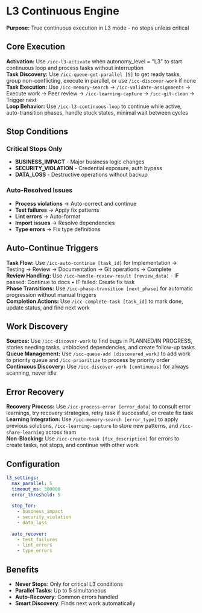 # L3 Continuous Engine

**Purpose:** True continuous execution in L3 mode - no stops unless critical

## Core Execution

**Activation:** Use `/icc-l3-activate` when autonomy_level = "L3" to start continuous loop and process tasks without interruption  
**Task Discovery:** Use `/icc-queue-get-parallel [5]` to get ready tasks, group non-conflicting, execute in parallel, or use `/icc-discover-work` if none  
**Task Execution:** Use `/icc-memory-search` → `/icc-validate-assignments` → Execute work → Peer review → `/icc-learning-capture` → `/icc-git-clean` → Trigger next  
**Loop Behavior:** Use `/icc-l3-continuous-loop` to continue while active, auto-transition phases, handle stuck states, minimal wait between cycles

## Stop Conditions

### Critical Stops Only
- **BUSINESS_IMPACT** - Major business logic changes
- **SECURITY_VIOLATION** - Credential exposure, auth bypass
- **DATA_LOSS** - Destructive operations without backup

### Auto-Resolved Issues
- **Process violations** → Auto-correct and continue
- **Test failures** → Apply fix patterns
- **Lint errors** → Auto-format
- **Import issues** → Resolve dependencies
- **Type errors** → Fix type definitions

## Auto-Continue Triggers

**Task Flow:** Use `/icc-auto-continue [task_id]` for Implementation → Testing → Review → Documentation → Git operations → Complete  
**Review Handling:** Use `/icc-handle-review-result [review_data]` - IF passed: Continue to docs • IF failed: Create fix task  
**Phase Transitions:** Use `/icc-phase-transition [next_phase]` for automatic progression without manual triggers  
**Completion Actions:** Use `/icc-complete-task [task_id]` to mark done, update status, and find next work

## Work Discovery

**Sources:** Use `/icc-discover-work` to find bugs in PLANNED/IN PROGRESS, stories needing tasks, unblocked dependencies, and create follow-up tasks  
**Queue Management:** Use `/icc-queue-add [discovered_work]` to add work to priority queue and `/icc-prioritize` to process by priority order  
**Continuous Discovery:** Use `/icc-discover-work [continuous]` for always scanning, never idle

## Error Recovery

**Recovery Process:** Use `/icc-process-error [error_data]` to consult error learnings, try recovery strategies, retry task if successful, or create fix task  
**Learning Integration:** Use `/icc-memory-search [error_type]` to apply previous solutions, `/icc-learning-capture` to store new patterns, and `/icc-share-learning` across team  
**Non-Blocking:** Use `/icc-create-task [fix_description]` for errors to create tasks, not stops, and continue with other work

## Configuration

```yaml
l3_settings:
  max_parallel: 5
  timeout_ms: 300000
  error_threshold: 5
  
  stop_for:
    - business_impact
    - security_violation
    - data_loss
    
  auto_recover:
    - test_failures
    - lint_errors
    - type_errors
```

## Benefits

- **Never Stops**: Only for critical L3 conditions
- **Parallel Tasks**: Up to 5 simultaneous
- **Auto-Recovery**: Common errors handled
- **Smart Discovery**: Finds next work automatically